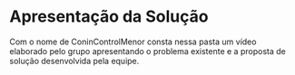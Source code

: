 # Apresentação da Solução

Com o nome de ConinControlMenor consta nessa pasta um vídeo elaborado pelo grupo apresentando o problema existente e a proposta de solução desenvolvida pela equipe.

